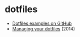 # dotfiles

* [Dotfiles examples on GitHub](http://dotfiles.github.io/)
* [Managing your dotfiles](https://www.anishathalye.com/2014/08/03/managing-your-dotfiles/) \(2014\)

